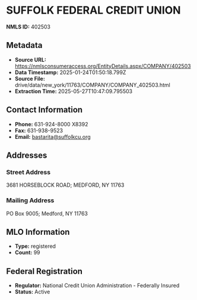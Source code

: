 # SUFFOLK FEDERAL CREDIT UNION

**NMLS ID:** 402503

## Metadata
- **Source URL:** https://nmlsconsumeraccess.org/EntityDetails.aspx/COMPANY/402503
- **Data Timestamp:** 2025-01-24T01:50:18.799Z
- **Source File:** drive/data/new_york/11763/COMPANY/COMPANY_402503.html
- **Extraction Time:** 2025-05-27T10:47:09.795503

## Contact Information
- **Phone:** 631-924-8000 X8392
- **Fax:** 631-938-9523
- **Email:** bastarita@suffolkcu.org

## Addresses
### Street Address
3681 HORSEBLOCK ROAD; MEDFORD, NY 11763

### Mailing Address
PO Box 9005; Medford, NY 11763

## MLO Information
- **Type:** registered
- **Count:** 99

## Federal Registration
- **Regulator:** National Credit Union Administration - Federally Insured
- **Status:** Active
